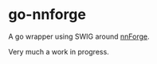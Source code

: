 # go-nnforge

A go wrapper using SWIG around [nnForge](https://milakov.github.io/nnForge/).

Very much a work in progress.
